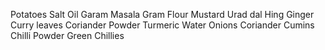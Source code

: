 Potatoes
Salt
Oil
Garam Masala
Gram Flour
Mustard
Urad dal
Hing
Ginger
Curry leaves
Coriander Powder
Turmeric
Water
Onions
Coriander
Cumins
Chilli Powder
Green Chillies